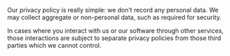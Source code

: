 Our privacy policy is really simple: we don’t record any personal data. We may
collect aggregate or non-personal data, such as required for security.

In cases where you interact with us or our software through other services,
those interactions are subject to separate privacy policies from those third
parties which we cannot control.
